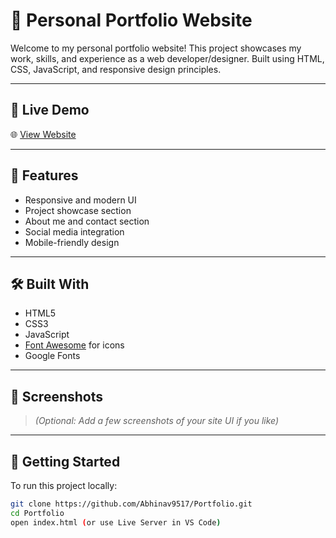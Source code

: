 # 💼 Personal Portfolio Website

Welcome to my personal portfolio website! This project showcases my work, skills, and experience as a web developer/designer. Built using HTML, CSS, JavaScript, and responsive design principles.

---

## 📌 Live Demo

🌐 [View Website](https://abhinav9517.github.io/Portfolio)

---

## 📁 Features

- Responsive and modern UI
- Project showcase section
- About me and contact section
- Social media integration
- Mobile-friendly design

---

## 🛠️ Built With

- HTML5
- CSS3
- JavaScript
- [Font Awesome](https://fontawesome.com/) for icons
- Google Fonts

---

## 📸 Screenshots

> *(Optional: Add a few screenshots of your site UI if you like)*

---

## 🚀 Getting Started

To run this project locally:

```bash
git clone https://github.com/Abhinav9517/Portfolio.git
cd Portfolio
open index.html (or use Live Server in VS Code)
